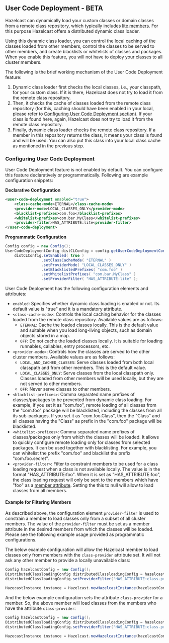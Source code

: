 
## User Code Deployment - BETA

Hazelcast can dynamically load your custom classes or domain classes from a remote class repository, which typically includes [lite members](#enabling-lite-members). For this purpose Hazelcast offers a distributed  dynamic class loader.

Using this dynamic class loader, you can control the local caching of the classes loaded from other members, 
control the classes to be served to other members, and create blacklists or whitelists of classes and packages. When you enable this feature, you will not have to deploy your classes to all cluster members.

The following is the brief working mechanism of the User Code Deployment feature:

1. Dynamic class loader first checks the local classes, i.e., your classpath, for your custom class. If it is there, Hazelcast does not try to load it from the remote class repository.
2. Then, it checks the cache of classes loaded from the remote class repository (for this, caching should have been enabled in your local, please refer to [Configuring User Code Deployment section](#configuring-used-code-deployment)). If your class is found here, again, Hazelcast does not try to load it from the remote class repository.
3. Finally, dynamic class loader checks the remote class repository. If a member in this repository returns the class, it means your class is found and will be used. You can also put this class into your local class cache as mentioned in the previous step.


### Configuring User Code Deployment

User Code Deployment feature is not enabled by default. You can configure this feature declaratively or programmatically. Following are example configuration snippets:

**Declarative Configuration**

```xml
<user-code-deployment enabled="true">
	<class-cache-mode>ETERNAL</class-cache-mode>
	<provider-mode>LOCAL_CLASSES_ONLY</provider-mode>
	<blacklist-prefixes>com.foo</blacklist-prefixes>
	<whitelist-prefixes>com.bar.MyClass</whitelist-prefixes>
	<provider-filter>HAS_ATTRIBUTE:lite<provider-filter>
</user-code-deployment>
```

**Programmatic Configuration**

```java
Config config = new Config();
UserCodeDeploymentConfig distCLConfig = config.getUserCodeDeploymentConfig();
	distCLConfig.setEnabled( true )
	            .setClassCacheMode( "ETERNAL" )
	            .setProviderMode( "LOCAL_CLASSES_ONLY" )
	            .setBlacklistedPrefixes( "com.foo" )
	            .setWhitelistPrefixes( "com.bar.MyClass" )
	            .setProviderFilter( "HAS_ATTRIBUTE:lite" );
```

User Code Deployment has the following configuration elements and attributes:

- `enabled`: Specifies whether dynamic class loading is enabled or not. Its default value is "true" and it is a mandatory attribute.
- `<class-cache-mode>`: Controls the local caching behavior for the classes loaded from the remote class repository. Available values are as follows:
  - `ETERNAL`: Cache the loaded classes locally. This is the default value and suitable when you load long-living objects, such as domain objects stored in a map.
  - `OFF`: Do not cache the loaded classes locally. It is suitable for loading runnables, callables, entry processors, etc.
- `<provider-mode>`: Controls how the classes are served to the other cluster members. Available values are as follows:
  - `LOCAL_AND_CACHED_CLASSES`: Serve classes loaded from both local classpath and from other members. This is the default value.
  - `LOCAL_CLASSES_ONLY`: Serve classes from the local classpath only. Classes loaded from other members will be used locally, but they are not served to other members.
  - `OFF`: Never serve classes to other members.
- `<blacklist-prefixes>`: Comma separated name prefixes of classes/packages to be prevented from dynamic class loading. For example, if you set it as "com.foo", remote loading of all classes from the "com.foo" package will be blacklisted, including the classes from all its sub-packages. If you set it as "com.foo.Class", then the "Class" and all classes having the "Class" as prefix in the "com.foo" package will be blacklisted.
- `<whitelist-prefixes>`: Comma separated name prefixes of classes/packages only from which the classes will be loaded. It allows to quickly configure remote loading only for classes from selected packages. It can be used together with blacklisting. For example, you can whitelist the prefix "com.foo" and blacklist the prefix "com.foo.secret".
- `<provider-filter>`: Filter to constraint members to be used for a class loading request when a class is not available locally. The value is in the format "HAS_ATTRIBUTE:foo". When it is set as "HAS_ATTRIBUTE:foo", the class loading request will only be sent to the members which have "foo" as a [member attribute](#defining-member-attributes). Setting the this to null will allow to load classes from all members.

#### Example for Filtering Members

As described above, the configuration element `provider-filter` is used to constrain a member to load classes only from a subset of all cluster members. The value of the `provider-filter` must be set as a member attribute in the desired members from which the classes will be loaded. Please see the following example usage provided as programmatic configurations.

The below example configuration will allow the Hazelcast member to load classes only from members with the `class-provider` attribute set. It will not ask any other member to provide a locally unavailable class:

```java
Config hazelcastConfig = new Config();
DistributedClassloadingConfig distributedClassloadingConfig = hazelcastConfig.getDistributedClassloadingConfig();
distributedClassloadingConfig.setProviderFilter("HAS_ATTRIBUTE:class-provider");

HazecastInstance instance = Hazelcast.newHazelcastInstance(hazelcastConfig);
```

And the below example configuration sets the attribute `class-provider` for a member. So, the above member will load classes from the members who have the attribute `class-provider`:

```java
Config hazelcastConfig = new Config();
DistributedClassloadingConfig distributedClassloadingConfig = hazelcastConfig.getDistributedClassloadingConfig();
distributedClassloadingConfig.setProviderFilter("HAS_ATTRIBUTE:class-provider");

HazecastInstance instance = Hazelcast.newHazelcastInstance(hazelcastConfig);
```






